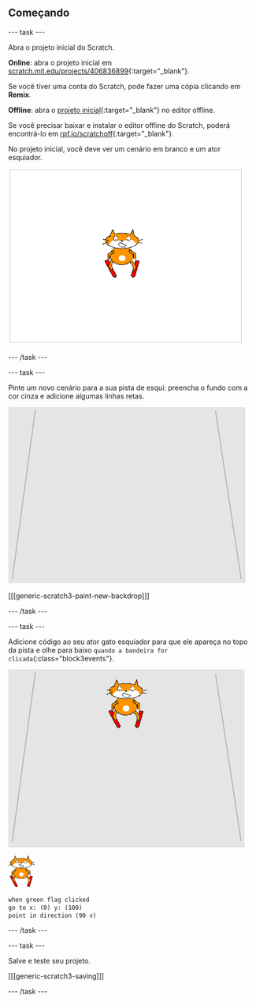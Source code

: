 ## Começando

--- task ---

Abra o projeto inicial do Scratch.

**Online**: abra o projeto inicial em [scratch.mit.edu/projects/406836899](https://scratch.mit.edu/projects/406836899){:target="_blank"}.

Se você tiver uma conta do Scratch, pode fazer uma cópia clicando em **Remix**.

**Offline**: abra o [projeto inicial](http://rpf.io/p/pt-BR/scratch-cat-goes-skiing-go){:target="_blank"} no editor offline.

Se você precisar baixar e instalar o editor offline do Scratch, poderá encontrá-lo em [rpf.io/scratchoff](http://rpf.io/scratchoff){:target="_blank"}.

No projeto inicial, você deve ver um cenário em branco e um ator esquiador.

![projetos iniciais](images/starter_project.png)

--- /task ---

--- task ---

Pinte um novo cenário para a sua pista de esqui: preencha o fundo com a cor cinza e adicione algumas linhas retas.

![cenário de pista de esqui](images/backdrop.png)

[[[generic-scratch3-paint-new-backdrop]]]

--- /task ---

--- task ---

Adicione código ao seu ator gato esquiador para que ele apareça no topo da pista e olhe para baixo `quando a bandeira for clicada`{:class="block3events"}.

![esquiador na pista](images/skier_on_the_slope.png)

![ator esquiador](images/skier_sprite_small.png)

```blocks3
when green flag clicked
go to x: (0) y: (100)
point in direction (90 v)
```

--- /task ---

--- task ---

Salve e teste seu projeto.

[[[generic-scratch3-saving]]]

--- /task ---
